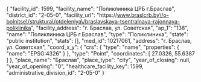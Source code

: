 {
    "facility_id": 1599,
    "facility_name": "Поликлиника ЦРБ г.Браслав",
    "district_id": "2-05-0",
    "facility_url": "https:\/\/www.braslcrb.by\/o-bolnitse\/struktura\/otdeleniya\/braslavskaya-tsentralnaya-rajonnaya-poliklinika",
    "facility_address": "г. Браслав, ул. Советская",
    "ap_1": "138",
    "name": "Поликлиника ЦРБ г.Браслав",
    "type": "Поликлиника",
    "state": "public institution",
    "stats": [],
    "med_id": 10217061,
    "address": "г. Браслав, ул. Советская",
    "coord_x_y": {
        "crs": {
            "type": "name",
            "properties": {
                "name": "EPSG:4326"
            }
        },
        "type": "Point",
        "coordinates": [
            27.0326,
            55.6387
        ]
    },
    "place_name": "Браслав",
    "place_type": "city",
    "year_of_closing": null,
    "year_of_opening": "0",
    "healthcare_facility_key": 1599,
    "administrative_division_id": "2-05-0"
}
